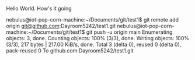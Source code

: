 Hello World. How's it going

nebulus@iot-pop-corn-machine:~/Documents/git/test1$ git remote add origin git@github.com:Dayroom5242/test1.git
nebulus@iot-pop-corn-machine:~/Documents/git/test1$ git push -u origin main
Enumerating objects: 3, done.
Counting objects: 100% (3/3), done.
Writing objects: 100% (3/3), 217 bytes | 217.00 KiB/s, done.
Total 3 (delta 0), reused 0 (delta 0), pack-reused 0
To github.com:Dayroom5242/test1.git

